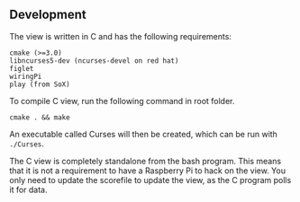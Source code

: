 ## Development

The view is written in C and has the following requirements: 
```
cmake (>=3.0)
libncurses5-dev (ncurses-devel on red hat)
figlet
wiringPi
play (from SoX)
```

To compile C view, run the following command in root folder.

```
cmake . && make
```

An executable called Curses will then be created, which can be run with `./Curses`.

The C view is completely standalone from the bash program. This means that it is not a requirement to have a Raspberry Pi to hack on the view. You only need to update the scorefile to update the view, as the C program polls it for data.
